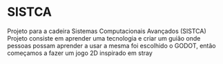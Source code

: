 # SISTCA
Projeto para a cadeira Sistemas Computacionais Avançados (SISTCA)
Projeto consiste em aprender uma tecnologia e criar um guião onde pessoas possam aprender a usar a mesma
foi escolhido o GODOT, então começamos a fazer um jogo 2D inspirado em stray
